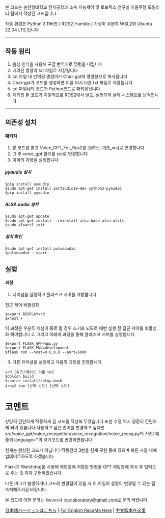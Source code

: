 본 코드는 순천향대학교 전자공학과 소속 지능제어 및 로보틱스 연구실 자율주행 모빌리티 팀에서 작성된 코드입니다

작동 환경은 Python 3.11버전 / ROS2 Humble / 가상화 우분투 WSL2와 Ubuntu 22.04 LTS 입니다

---

## 작동 원리
1. 음성 인식을 사용해 구글 번역기로 명령을 내립니다
2. 내려진 명령이 txt 파일로 저장됩니다
3. txt 파일 내 번역된 명령어가 Chat-gpt의 명령창으로 복사됩니다
4. Chat-gpt가 코드를 생성하면 이를 다시 다른 txt 파일로 저장됩니다
5. txt 파일내의 코드가 Python코드로 패키징됩니다
6. 패키징 된 코드가 자동적으로 ROS2에서 빌드, 실행되어 실제 시스템으로 넘겨집니다

---

## 의존성 설치
#### 패키지
1. 본 코드를 받고 Voice_GPT_For_Ros2를 [원하는 이름_ws]로 변경합니다
2. 그 후 voice_gpt 폴더를 src로 변경합니다
3. 이하의 과정을 실행합니다

##### pyaudio 설치
    $pip install pyaudio
    $sudo apt-get install portaudio19-dev python3-pyaudio
    $pip install pyaudio

##### ALSA audio 설치
    $sudo apt-get update
    $sudo apt-get install --reinstall alsa-base alsa-utils
    $sudo alsactl init

##### 설치 확인
    $sudo apt-get install pulseaudio
    $pulseaudio --start

## 실행
#### 과정
1. 터미널을 실행하고 플라스크 서버를 개방합니다

접근 제어 비활성화
~~~
$export DISPLAY=:0
$xhost +
~~~
이 과정은 우분투 세션이 종료 될 경우 초기화 되므로 매번 실행 전 접근 제어를 비활성화 해야합니다
2. 그리고 아래의 과정을 통해 플라스크 서버를 실행합니다 
~~~
$export FLASK_APP=app.py
$export FLASK_ENV=development
$flask run --host=0.0.0.0 --port=5000
~~~

3. 다른 터미널을 실행하고 다음의 과정을 진행합니다

~~~
$cd [워크스페이스 이름_ws]
$colcon build
$source install/setup.bash
$ros2 run [선택 노드] [선택 노드]
~~~

# 코멘트
상당히 간단하게 작동하게 끔 코드를 작성해 두었습니다
또한 수정 역시 굉장히 간단하게 되어 있습니다
사용하고 싶은 언어를 변경하고 싶다면 src/voice_gpt/voice_recognition/voice_recognition/voice_recog.py의 75번 째 줄의 language=''의 국가코드를 변경하면됩니다

현재는 완성된 코드가 아닙니다
작동원리 3번을 현재 구현 중에 있으며 빠른 시일 내에 업데이트하도록 하겠습니다

Flask과 Watchdog을 사용해 메모장에 저장된 명령을 GPT 채팅창에 복사 후 입력으로 주는 것 까지 구현하였습니다

다른 버그가 발생하거나 코드의 변경점이 있을 시 이 파일의 설명이 변경될 수 있는 점 숙지해주시길 바랍니다

본 코드에 대한 문의는 Issues나 icarlaboratory@gmail.com로 문의 바랍니다

[日本語バージョンはこちら](ReadMe_JPN.md) | [For English ReadMe Here](ReadMe_ENG.md) | [中文版本在这里](ReadMe_CHN.md)